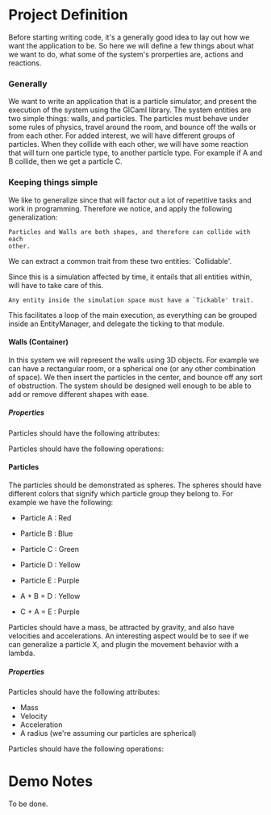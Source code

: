 Project Definition
==================

Before starting writing code, it's a generally good idea to lay out how we want
the application to be. So here we will define a few things about what we want
to do, what some of the system's prorperties are, actions and reactions. 

### Generally

We want to write an application that is a particle simulator, and present the
execution of the system using the GlCaml library. The system entities are two
simple things: walls, and particles. The particles must behave under some rules
of physics, travel around the room, and bounce off the walls or from each
other. For added interest, we will have different groups of particles. When
they collide with each other, we will have some reaction that will turn one
particle type, to another particle type. For example if A and B collide, then
we get a particle C.


### Keeping things simple

We like to generalize since that will factor out a lot of repetitive tasks and
work in programming. Therefore we notice, and apply the following
generalization: 

    Particles and Walls are both shapes, and therefore can collide with each
    other.

We can extract a common trait from these two entities: `Collidable'.

Since this is a simulation affected by time, it entails that all entities
within, will have to take care of this. 

    Any entity inside the simulation space must have a `Tickable' trait. 

This facilitates a loop of the main execution, as everything can be grouped
inside an EntityManager, and delegate the ticking to that module.

#### Walls (Container)

In this system we will represent the walls using 3D objects. For example we
can have a rectangular room, or a spherical one (or any other combination of 
space). We then insert the particles in the center, and bounce off any sort of
obstruction. The system should be designed well enough to be able to add or
remove different shapes with ease.

##### Properties

Particles should have the following attributes: 

Particles should have the following operations:

#### Particles

The particles should be demonstrated as spheres. The spheres should have 
different colors that signify which particle group they belong to. For example
we have the following: 

* Particle A : Red
* Particle B : Blue
* Particle C : Green 
* Particle D : Yellow
* Particle E : Purple

* A + B = D : Yellow
* C + A = E : Purple

Particles should have a mass, be attracted by gravity, and also have velocities
and accelerations. An interesting aspect would be to see if we can generalize
a particle X, and plugin the movement behavior with a lambda. 

##### Properties

Particles should have the following attributes:

- Mass
- Velocity
- Acceleration
- A radius (we're assuming our particles are spherical)

Particles should have the following operations:


Demo Notes
==========

To be done.


